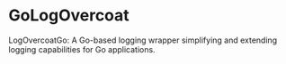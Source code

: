 # GoLogOvercoat
LogOvercoatGo: A Go-based logging wrapper simplifying and extending logging capabilities for Go applications.
